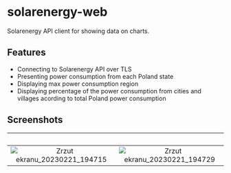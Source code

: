 
# solarenergy-web

Solarenergy API client for showing data on charts.

## Features

- Connecting to Solarenergy API over TLS  
- Presenting power consumption from each Poland state
- Displaying max power consumption region
- Displaying percentage of the power consumption from cities and villages acording to total Poland power consumption

## Screenshots
&nbsp;             |  &nbsp;     
:-------------------------:|:-------------------------:
![Zrzut ekranu_20230221_194715](https://user-images.githubusercontent.com/78564805/220432803-219c18ea-2839-486c-9355-c6f10c40f77d.png)  |    ![Zrzut ekranu_20230221_194729](https://user-images.githubusercontent.com/78564805/220432806-3607d57b-d3a4-473c-b550-0539d95f618d.png)

  
